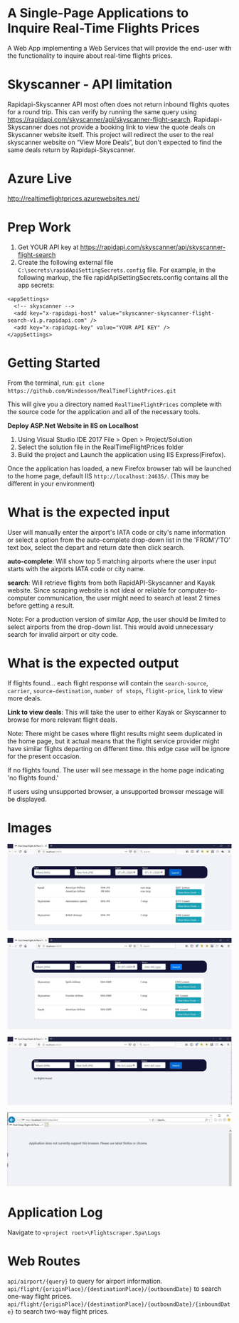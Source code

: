 A Single-Page Applications to Inquire Real-Time Flights Prices
==============================================
A Web App implementing a Web Services that will provide the end-user with the functionality to 
inquire about real-time flights prices.

Skyscanner - API limitation
==============================
Rapidapi-Skyscanner API most often does not return inbound flights quotes for a round trip. This can verify by running the same query using https://rapidapi.com/skyscanner/api/skyscanner-flight-search.
Rapidapi-Skyscanner does not provide a booking link to view the quote deals on Skyscanner website itself. This project will redirect the user to the real skyscanner website on “View More Deals”, but don't expected to find the same deals return by Rapidapi-Skyscanner.

Azure Live
===========
http://realtimeflightprices.azurewebsites.net/

Prep Work
===============
1. Get YOUR API key at https://rapidapi.com/skyscanner/api/skyscanner-flight-search
2. Create the following external file `C:\secrets\rapidApiSettingSecrets.config` file.
For example, in the following markup, the file rapidApiSettingSecrets.config contains all the app secrets:
```
<appSettings>
  <!-- skyscanner -->
  <add key="x-rapidapi-host" value="skyscanner-skyscanner-flight-search-v1.p.rapidapi.com" />
  <add key="x-rapidapi-key" value="YOUR API KEY" />
</appSettings>
```

Getting Started
================
From the terminal, run: `git clone https://github.com/Windesson/RealTimeFlightPrices.git`

This will give you a directory named `RealTimeFlightPrices` complete with the source code for the application and all of the necessary tools.

**Deploy ASP.Net Website in IIS on Localhost**
1. Using  Visual Studio IDE 2017 File > Open > Project/Solution
2. Select the solution file in the RealTimeFlightPrices folder
3. Build the project and Launch the application using IIS Express(Firefox).

Once the application has loaded, a new Firefox browser tab will be launched to the home page, default IIS `http://localhost:24635/`. (This may be different in your environment)

What is the expected input
===========================
User will manually enter the airport's IATA code or city's name information or select a option from the auto-complete drop-down list in the 'FROM'/'TO' text box, select the depart and return date then click search.

**auto-complete**: Will show top 5 matching airports where the user input starts with the airports IATA code or city name. 

**search**: Will retrieve flights from both RapidAPI-Skyscanner and Kayak website. Since scraping website is not ideal or reliable for computer-to-computer communication, the user might need to search at least 2 times before getting a result.   

Note: For a production version of similar App, the user should be limited to select airports from the drop-down list. This would avoid unnecessary search for invalid airport or city code. 

What is the expected output
===========================
If flights found... each flight response will contain the `search-source`, `carrier`, `source-destination`, `number of stops`, `flight-price`, `link` to view more deals.

**Link to view deals**: This will take the user to either Kayak or Skyscanner to browse for more relevant flight deals.

Note: There might be cases where flight results might seem duplicated in the home page, but it actual means that the flight service provider might have similar flights departing on different time.
this edge case will be ignore for the present occasion.

If no flights found. The user will see message in the home page indicating 'no flights found.'

If users using unsupported browser, a unsupported browser message will be displayed.

Images
==========================

![Alt text](README/twoway.jpg?raw=true "two-way flight")

![Alt text](README/oneway.jpg?raw=true "one-way flight")

![Alt text](README/noresult.jpg?raw=true "non flight result")

![Alt text](README/unsupported.jpg?raw=true "unsupported Browser")

Application Log
===============================
Navigate to `<project root>\Flightscraper.Spa\Logs`

Web Routes
==========
`api/airport/{query}` to query for airport information.\
`api/flight/{originPlace}/{destinationPlace}/{outboundDate}` to search one-way flight prices.\
`api/flight/{originPlace}/{destinationPlace}/{outboundDate}/{inboundDate}` to search two-way flight prices.

